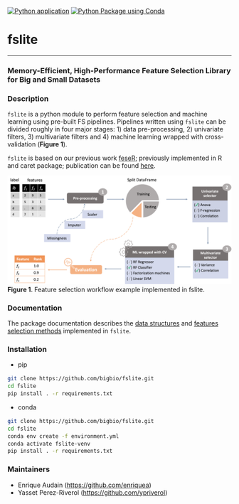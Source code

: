 [![Python application](https://github.com/enriquea/fslite/actions/workflows/python-app.yml/badge.svg?branch=main)](https://github.com/enriquea/fslite/actions/workflows/python-app.yml)
[![Python Package using Conda](https://github.com/enriquea/fslite/actions/workflows/python-package-conda.yml/badge.svg?branch=main)](https://github.com/enriquea/fslite/actions/workflows/python-package-conda.yml)

# fslite

---

### Memory-Efficient, High-Performance Feature Selection Library for Big and Small Datasets

### Description

`fslite` is a python module to perform feature selection and machine learning using pre-built FS pipelines. 
Pipelines written using `fslite` can be divided roughly in four major stages: 1) data pre-processing, 2) univariate 
filters, 3) multivariate filters and 4) machine learning wrapped with cross-validation (**Figure 1**).

`fslite` is based on our previous work [feseR](https://github.com/enriquea/feseR); previously implemented in R and caret package; publication can be found [here](https://journals.plos.org/plosone/article?id=10.1371/journal.pone.0189875).

![Feature Selection flowchart](images/fs_workflow.png)
**Figure 1**. Feature selection workflow example implemented in fslite.

### Documentation

The package documentation describes the [data structures](docs/README.data.md) and 
[features selection methods](docs/README.methods.md) implemented in `fslite`.

### Installation

- pip
```bash
git clone https://github.com/bigbio/fslite.git
cd fslite
pip install . -r requirements.txt
```

- conda
```bash
git clone https://github.com/bigbio/fslite.git
cd fslite
conda env create -f environment.yml
conda activate fslite-venv
pip install . -r requirements.txt
```

### Maintainers
- Enrique Audain (https://github.com/enriquea)
- Yasset Perez-Riverol (https://github.com/ypriverol)
